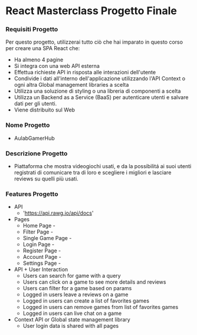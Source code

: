 # React Masterclass Progetto Finale 

### Requisiti Progetto
Per questo progetto, utilizzerai tutto ciò che hai imparato in questo corso per creare una SPA React che:
* Ha almeno 4 pagine
* Si integra con una web API esterna
* Effettua richieste API in risposta alle interazioni dell'utente
* Condivide i dati all'interno dell'applicazione utilizzando l'API Context o ogni altra Global management libraries a scelta
* Utilizza una soluzione di styling o una libreria di componenti a scelta
* Utilizza un Backend as a Service (BaaS) per autenticare utenti e salvare dati per gli utenti. 
* Viene distribuito sul Web

### Nome Progetto
* AulabGamerHub

### Descrizione Progetto 
* Piattaforma che mostra videogiochi usati, e da la possibilitá ai suoi utenti registrati di comunicare tra di loro e scegliere i migliori e lasciare reviews su quelli più usati. 

### Features Progetto 
* API
  * 'https://api.rawg.io/api/docs'
* Pages
  * Home Page - 
  * Filter Page - 
  * Single Game Page - 
  * Login Page - 
  * Register Page - 
  * Account Page - 
  * Settings Page -
* API + User Interaction
  * Users can search for game with a query
  * Users can click on a game to see more details and reviews
  * Users can filter for a game based on params
  * Logged in users leave a reviews on a game
  * Logged in users can create a list of favorites games 
  * Logged in users can remove games from list of favorites games
  * Logged in users can live chat on a game 
* Context API or Global state management library
  * User login data is shared with all pages
